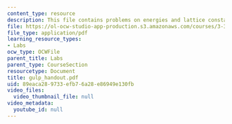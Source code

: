 ```yaml
---
content_type: resource
description: This file contains problems on energies and lattice constants.
file: https://ol-ocw-studio-app-production.s3.amazonaws.com/courses/3-320-atomistic-computer-modeling-of-materials-sma-5107-spring-2005/89eaca289733efb76a28e86949e130fb_gulp_handout.pdf
file_type: application/pdf
learning_resource_types:
- Labs
ocw_type: OCWFile
parent_title: Labs
parent_type: CourseSection
resourcetype: Document
title: gulp_handout.pdf
uid: 89eaca28-9733-efb7-6a28-e86949e130fb
video_files:
  video_thumbnail_file: null
video_metadata:
  youtube_id: null
---
```

